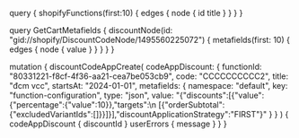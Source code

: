 query {
  shopifyFunctions(first:10) {
    edges {
      node {
        id
        title
      }
    }
  }
}

query GetCartMetafields {
	discountNode(id: "gid://shopify/DiscountCodeNode/1495560225072") {
  	metafields(first: 10)
    {
      edges {
        node {
          value
        }
      }
    }
  }
}

mutation {
  discountCodeAppCreate(
    codeAppDiscount: {
      functionId: "80331221-f8cf-4f36-aa21-cea7be053cb9", 
      code: "CCCCCCCCCC2", 
      title: "đcm vcc", 
      startsAt: "2024-01-01",
      metafields: {
        namespace: "default",
        key: "function-configuration",
        type: "json",
        value: "{\"discounts\":[{\"value\":{\"percentage\":{\"value\":10}},\"targets\":\n                      [{\"orderSubtotal\":{\"excludedVariantIds\":[]}}]}],\"discountApplicationStrategy\":\"FIRST\"}"
      }
    }
  ) {
    codeAppDiscount {
      discountId
    }
    userErrors {
      message
    }
  }
}